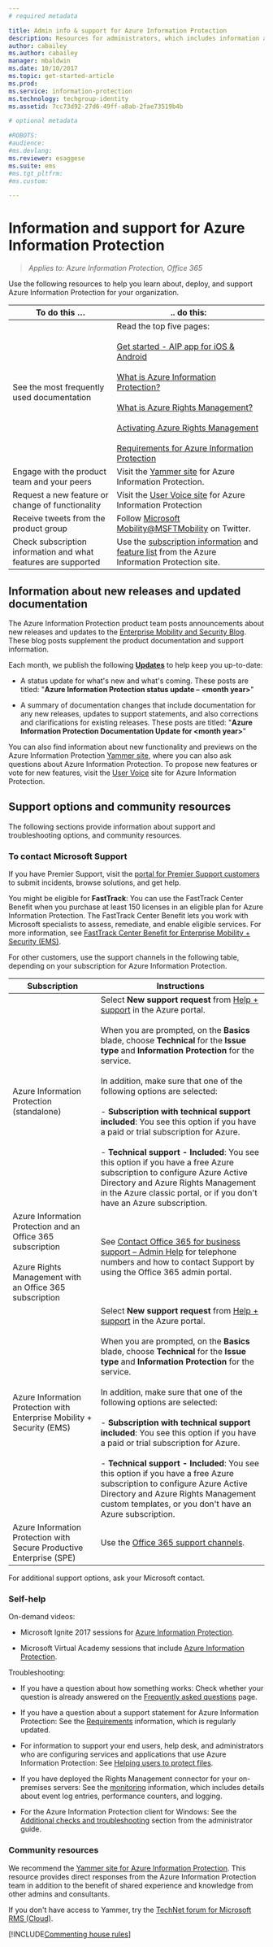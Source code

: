 ```yaml
---
# required metadata

title: Admin info & support for Azure Information Protection
description: Resources for administrators, which includes information about new releases, support options, and how to contact Microsoft to report a problem. 
author: cabailey
ms.author: cabailey
manager: mbaldwin
ms.date: 10/10/2017
ms.topic: get-started-article
ms.prod:
ms.service: information-protection
ms.technology: techgroup-identity
ms.assetid: 7cc73d92-27d6-49ff-a8ab-2fae73519b4b

# optional metadata

#ROBOTS:
#audience:
#ms.devlang:
ms.reviewer: esaggese
ms.suite: ems
#ms.tgt_pltfrm:
#ms.custom:

---
```


# Information and support for Azure Information Protection

>*Applies to: Azure Information Protection, Office 365*

Use the following resources to help you learn about, deploy, and support Azure Information Protection for your organization.

|To do this …|.. do this:|
|----------------|---------------|
|See the most frequently used documentation|Read the top five pages: <br /><br />[Get started - AIP app for iOS & Android ](../rms-client/mobile-app-get-started.md) <br /><br /> [What is Azure Information Protection?](../understand-explore/what-is-information-protection.md)<br /><br /> [What is Azure Rights Management?](../understand-explore/what-is-azure-rms.md)<br /><br />[Activating Azure Rights Management](../deploy-use/activate-service.md)<br /><br />[Requirements for Azure Information Protection](../get-started/requirements.md)|
|Engage with the product team and your peers|Visit the [Yammer site](https://www.yammer.com/AskIPTeam) for Azure Information Protection.|
|Request a new feature or change of functionality|Visit the [User Voice site](https://msip.uservoice.com) for Azure Information Protection|
|Receive tweets from the product group|Follow [Microsoft Mobility@MSFTMobility](https://twitter.com/MSFTMobility) on Twitter.|
|Check subscription information and what features are supported|Use the [subscription information](https://www.microsoft.com/cloud-platform/azure-information-protection-pricing) and [feature list](https://www.microsoft.com/cloud-platform/azure-information-protection-features) from the Azure Information Protection site.|


## Information about new releases and updated documentation
The Azure Information Protection product team posts announcements about new releases and updates to the [Enterprise Mobility and Security Blog](https://blogs.technet.microsoft.com/enterprisemobility/?product=azure-information-protection). These blog posts supplement the product documentation and support information.

Each month, we publish the following [**Updates**](https://blogs.technet.microsoft.com/enterprisemobility/?product=azure-information-protection,azure-rights-management-services&content-type=updates) to help keep you up-to-date:

- A status update for what's new and what's coming. These posts are titled: "**Azure Information Protection status update – \<month year>**"

- A summary of documentation changes that include documentation for any new releases, updates to support statements, and also corrections and clarifications for existing releases. These posts are titled: "**Azure Information Protection Documentation Update for \<month year>**" 

You can also find information about new functionality and previews on the Azure Information Protection [Yammer site](https://www.yammer.com/AskIPTeam), where you can also ask questions about Azure Information Protection. To propose new features or vote for new features, visit the [User Voice](https://msip.uservoice.com) site for Azure Information Protection.

## Support options and community resources
The following sections provide information about support and troubleshooting options, and community resources.

### To contact Microsoft Support

If you have Premier Support, visit the [portal for Premier Support customers](https://premier.microsoft.com/) to submit incidents, browse solutions, and get help.

You might be eligible for **FastTrack**: You can use the FastTrack Center Benefit when you purchase at least 150 licenses in an eligible plan for Azure Information Protection. The FastTrack Center Benefit lets you work with Microsoft specialists to assess, remediate, and enable eligible services. For more information, see [FastTrack Center Benefit for Enterprise Mobility + Security (EMS)](/enterprise-mobility-security/Solutions/fasttrack-center-benefit-process-for-enterprise-mobility-suite-ems).

For other customers, use the support channels in the following table, depending on your subscription for Azure Information Protection.

|Subscription|Instructions|
|----------------|---------------|
|Azure Information Protection (standalone)|Select **New support request** from [Help + support](https://portal.azure.com/#blade/Microsoft_Azure_Support/HelpAndSupportBlade) in the Azure portal.<br /><br />When you are prompted, on the **Basics** blade, choose **Technical** for the **Issue type** and **Information Protection** for the service. <br /><br />In addition, make sure that one of the following options are selected:<br /><br />- **Subscription with technical support included**: You see this option if you have a paid or trial subscription for Azure.<br /><br /> - **Technical support - Included**: You see this option if you have a free Azure subscription to configure Azure Active Directory and Azure Rights Management in the Azure classic portal, or if you don't have an Azure subscription.|
|Azure Information Protection and an Office 365 subscription<br /><br />Azure Rights Management with an Office 365 subscription|See [Contact Office 365 for business support – Admin Help](https://support.office.com/article/Contact-Office-365-for-business-support-Admin-Help-32a17ca7-6fa0-4870-8a8d-e25ba4ccfd4b) for telephone numbers and how to contact Support by using the Office 365 admin portal.|
|Azure Information Protection with Enterprise Mobility + Security (EMS)|Select **New support request** from [Help + support](https://portal.azure.com/#blade/Microsoft_Azure_Support/HelpAndSupportBlade) in the Azure portal.<br /><br />When you are prompted, on the **Basics** blade, choose **Technical** for the **Issue type** and **Information Protection** for the service. <br /><br />In addition, make sure that one of the following options are selected:<br /><br />- **Subscription with technical support included**: You see this option if you have a paid or trial subscription for Azure.<br /><br /> - **Technical support - Included**: You see this option if you have a free Azure subscription to configure Azure Active Directory and Azure Rights Management custom templates, or you don't have an Azure subscription.|
|Azure Information Protection with Secure Productive Enterprise (SPE)|Use the [Office 365 support channels](https://support.office.com/article/Contact-Office-365-for-business-support-Admin-Help-32a17ca7-6fa0-4870-8a8d-e25ba4ccfd4b).|

For additional support options, ask your Microsoft contact. 


### Self-help

On-demand videos:

- Microsoft Ignite 2017 sessions for [Azure Information Protection](https://myignite.microsoft.com/videos?q=%2522azure%2520information%2520protection%2522).

- Microsoft Virtual Academy sessions that include [Azure Information Protection](https://mva.microsoft.com/search/SearchResults.aspx#!q=Azure%20Information%20protection).

Troubleshooting:

- If you have a question about how something works: Check whether your question is already answered on the [Frequently asked questions](faqs.md) page.

- If you have a question about a support statement for Azure Information Protection: See the [Requirements](requirements-azure-rms.md) information, which is regularly updated.

- For information to support your end users, help desk, and administrators who are configuring services and applications that use Azure Information Protection: See [Helping users to protect files](../deploy-use/help-users.md).

- If you have deployed the Rights Management connector for your on-premises servers: See the [monitoring](../deploy-use/monitor-rms-connector.md) information, which includes details about event log entries, performance counters, and logging.

- For the Azure Information Protection client for Windows: See the [Additional checks and troubleshooting](../rms-client/client-admin-guide.md#additional-checks-and-troubleshooting) section from the administrator guide.

### Community resources

We recommend the [Yammer site for Azure Information Protection](https://www.yammer.com/AskIPTeam). This resource provides direct responses from the Azure Information Protection team in addition to the benefit of shared experience and knowledge from other admins and consultants.

If you don't have access to Yammer, try the [TechNet forum for Microsoft RMS (Cloud)](https://social.technet.microsoft.com/Forums/en-US/home?forum=rmscloud).

[!INCLUDE[Commenting house rules](../includes/houserules.md)]
